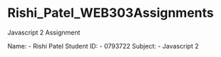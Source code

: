 # Rishi_Patel_WEB303Assignments
 Javascript 2 Assignment 

Name: -       Rishi Patel
Student ID: - 0793722
Subject: -    Javascript 2
